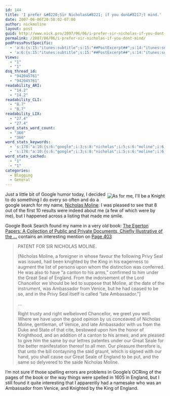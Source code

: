 ```yaml
---
id: 144
title: 'I prefer &#8220;Sir Nicholas&#8221; if you don&#8217;t mind.'
date: 2007-06-06T20:58:02-07:00
author: nickmoline
layout: post
guid: http://www.nick.pro/2007/06/06/i-prefer-sir-nicholas-if-you-dont-mind/
permalink: /2007/06/06/i-prefer-sir-nicholas-if-you-dont-mind/
podPressPostSpecific:
  - 'a:6:{s:15:"itunes:subtitle";s:15:"##PostExcerpt##";s:14:"itunes:summary";s:15:"##PostExcerpt##";s:15:"itunes:keywords";s:17:"##WordPressCats##";s:13:"itunes:author";s:10:"##Global##";s:15:"itunes:explicit";s:7:"Default";s:12:"itunes:block";s:7:"Default";}'
  - 'a:6:{s:15:"itunes:subtitle";s:15:"##PostExcerpt##";s:14:"itunes:summary";s:15:"##PostExcerpt##";s:15:"itunes:keywords";s:17:"##WordPressCats##";s:13:"itunes:author";s:10:"##Global##";s:15:"itunes:explicit";s:7:"Default";s:12:"itunes:block";s:7:"Default";}'
Views:
  - "1"
  - "1"
dsq_thread_id:
  - "942045761"
  - "942045761"
readability_ARI:
  - "14.2"
  - "14.2"
readability_CLI:
  - "8.7"
  - "8.7"
readability_LIX:
  - "27.4"
  - "27.4"
word_stats_word_count:
  - "366"
  - "366"
word_stats_keywords:
  - 's:178:"a:10:{s:6:"google";i:3;s:8:"nicholas";i:5;s:6:"moline";i:6;s:4:"book";i:3;s:4:"seal";i:3;s:4:"upon";i:3;s:5:"great";i:3;s:7:"england";i:4;s:10:"ambassador";i:4;s:6:"venice";i:3;}";'
  - 's:178:"a:10:{s:6:"google";i:3;s:8:"nicholas";i:5;s:6:"moline";i:6;s:4:"book";i:3;s:4:"seal";i:3;s:4:"upon";i:3;s:5:"great";i:3;s:7:"england";i:4;s:10:"ambassador";i:4;s:6:"venice";i:3;}";'
word_stats_cached:
  - "1"
  - "1"
categories:
  - Blogging
  - General
---
```

<img src='{{ site.baseurl }}/wp-content/uploads/2007/06/32264243.thumbnail.jpg?w=760&#038;ssl=1' alt="As for me, I'll be a Knight" title="As for me... I'll be a Knight" align="right" style="margin-top:5px;margin-left:5px;margin-bottom:5px" data-recalc-dims="1" />Just a little bit of Google humor today, I decided to do something I do every so often and do a google search for my name, [Nicholas Moline](http://www.google.com/search?q=Nicholas+Moline). I was pleased to see that 8 out of the first 10 results were indeed about me (a few of which were by me), but I happened across a listing that made me smile.

Google Book Search found my name in a very old book: [The Egerton Papers: A Collection of Public and Private Documents, Chiefly Illustrative of the &#8230;](http://books.google.com/books?id=rb0sAAAAMAAJ&pg=PA403&lpg=PA403&dq=nicholas+moline&source=web) contains an interesting mention on [Page 403](http://books.google.com/books?id=rb0sAAAAMAAJ&pg=PA403&lpg=PA403&dq=nicholas+moline&source=web)

<!--more-->

> PATENT FOR SIR NICHOLAS MOLINE.
> 
> [Nicholas Moline, a foreigner in whose favour the following Privy Seal was issued, had been knighted by the King in his eagerness to augment the list of persons upon whom the distinction was conferred. He was also to have &#8220;a canton to his arms,&#8221; confirmed to him under the Great Seal of England. From the indorsement of the Lord Chancellor we should be led to suppose that Moline, at the date of the instrument, was Ambassador from Venice, but he had ceased to be so, and in the Privy Seal itself is called &#8220;late Ambassador.&#8221;]
> 
> &#8230;
> 
> Right trusty and right welbeloved Chancellor, we greet you well. Where we have upon the good opinion by us conceaved of Nicholas Moline, gentleman, of Venice, and late Ambassador with us from the Duke and State of that cite, bestowed upon him the honor of Knighthood, and an addition of a canton to his armes, and are pleased to give him the same by our lettres patentes under our Great Seale for the better manifestation thereof to all men. Our pleasure therefore is, that unto the bill contayning the said graunt, which is signed with our hand, you shall cause our Great Seale of England to be put, and the same so delyvered to the saide Nicholas Moline. 

I&#8217;m not sure if those spelling errors are problems in Google&#8217;s OCRing of the pages of the book or the way things were spelled in 1605 in England, but I still found it quite interesting that I apparently had a namesake who was an Ambassador from Venice, and Knighted by the King of England.